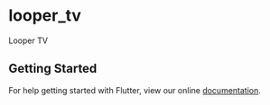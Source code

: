 # looper_tv

Looper TV

## Getting Started

For help getting started with Flutter, view our online
[documentation](https://flutter.io/).
